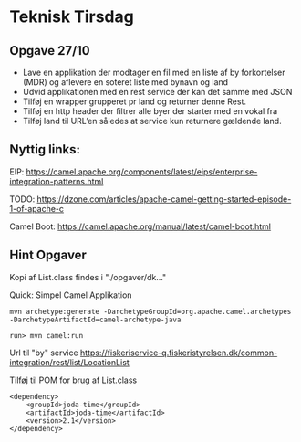 # Teknisk Tirsdag

## Opgave 27/10

* Lave en applikation der modtager en fil med en liste af by forkortelser (MDR) og aflevere en soteret liste med bynavn og land
* Udvid applikationen med en rest service der kan det samme med JSON
* Tilføj en wrapper grupperet pr land og returner denne Rest.
* Tilføj en http header der filtrer alle byer der starter med en vokal fra
* Tilføj land til URL’en således at service kun returnere gældende land.



## Nyttig links:

EIP: https://camel.apache.org/components/latest/eips/enterprise-integration-patterns.html

TODO: https://dzone.com/articles/apache-camel-getting-started-episode-1-of-apache-c

Camel Boot: https://camel.apache.org/manual/latest/camel-boot.html


## Hint Opgaver

Kopi af List.class findes i "./opgaver/dk..."


Quick: Simpel Camel Applikation

```
mvn archetype:generate -DarchetypeGroupId=org.apache.camel.archetypes -DarchetypeArtifactId=camel-archetype-java
```


```
run> mvn camel:run
```

Url til "by" service https://fiskeriservice-q.fiskeristyrelsen.dk/common-integration/rest/list/LocationList

Tilføj til POM for brug af List.class 
```
<dependency>
	<groupId>joda-time</groupId>
	<artifactId>joda-time</artifactId>
	<version>2.1</version>
</dependency>
```
	